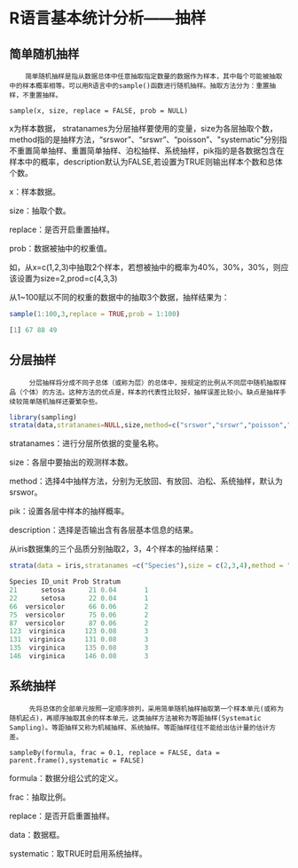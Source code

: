 # R语言基本统计分析——抽样

## 简单随机抽样

        简单随机抽样是指从数据总体中任意抽取指定数量的数据作为样本，其中每个可能被抽取中的样本概率相等。可以用R语言中的sample()函数进行随机抽样。抽取方法分为：重置抽样，不重置抽样。

```
sample(x, size, replace = FALSE, prob = NULL)
```

x为样本数据， stratanames为分层抽样要使用的变量，size为各层抽取个数，method指的是抽样方法，“srswor”、“srswr”、“poisson”、"systematic"分别指不重置简单抽样、重置简单抽样、泊松抽样、系统抽样，pik指的是各数据包含在样本中的概率，description默认为FALSE,若设置为TRUE则输出样本个数和总体个数。

x：样本数据。

size：抽取个数。

replace：是否开启重置抽样。

prob：数据被抽中的权重值。

如，从x=c(1,2,3)中抽取2个样本，若想被抽中的概率为40%，30%，30%，则应该设置为size=2,prod=c(4,3,3)

从1~100赋以不同的权重的数据中的抽取3个数据，抽样结果为：

```r
sample(1:100,3,replace = TRUE,prob = 1:100)

[1] 67 88 49
```

## 分层抽样

         分层抽样将分成不同子总体（或称为层）的总体中，按规定的比例从不同层中随机抽取样品（个体）的方法。这种方法的优点是，样本的代表性比较好，抽样误差比较小。缺点是抽样手续较简单随机抽样还要繁杂些。

```r
library(sampling)
strata(data,stratanames=NULL,size,method=c("srswor","srswr","poisson","systematic"),pik,description=FALS)
```

stratanames：进行分层所依据的变量名称。

size：各层中要抽出的观测样本数。

method：选择4中抽样方法，分别为无放回、有放回、泊松、系统抽样，默认为srswor。

pik：设置各层中样本的抽样概率。

description：选择是否输出含有各层基本信息的结果。

从iris数据集的三个品质分别抽取2，3，4个样本的抽样结果：

```r
strata(data = iris,stratanames =c("Species"),size = c(2,3,4),method = "srswor")

Species ID_unit Prob Stratum
21      setosa      21 0.04       1
22      setosa      22 0.04       1
66  versicolor      66 0.06       2
75  versicolor      75 0.06       2
87  versicolor      87 0.06       2
123  virginica     123 0.08       3
131  virginica     131 0.08       3
135  virginica     135 0.08       3
146  virginica     146 0.08       3
```

## 系统抽样

         先将总体的全部单元按照一定顺序排列，采用简单随机抽样抽取第一个样本单元(或称为随机起点)，再顺序抽取其余的样本单元，这类抽样方法被称为等距抽样(Systematic Sampling)。等距抽样又称为机械抽样、系统抽样。等距抽样往往不能给出估计量的估计方差。

```
sampleBy(formula, frac = 0.1, replace = FALSE, data = parent.frame(),systematic = FALSE)
```

formula：数据分组公式的定义。

 frac：抽取比例。

replace：是否开启重置抽样。

data：数据框。

systematic：取TRUE时启用系统抽样。
